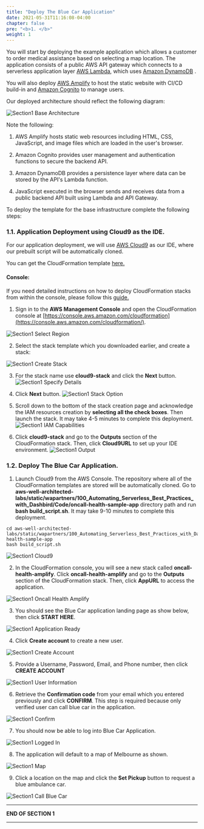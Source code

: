 ```yaml
---
title: "Deploy The Blue Car Application"
date: 2021-05-31T11:16:08-04:00
chapter: false
pre: "<b>1. </b>"
weight: 1
---
```


You will start by deploying the example application which allows a customer to order medical assistance based on selecting a map location. The application consists of a public AWS API gateway which connects to a serverless application layer [AWS Lambda](https://aws.amazon.com/lambda/), which uses [Amazon DynamoDB](https://aws.amazon.com/dynamodb/) .

You will also deploy [AWS Amplify](https://aws.amazon.com/amplify/) to host the static website with CI/CD build-in and [Amazon Cognito](https://aws.amazon.com/cognito/) to manage users.

Our deployed architecture should reflect the following diagram:

![Section1 Base Architecture](/wapartners/100_Automating_Serverless_Best_Practices_with_Dashbird/Images/section1/section1-blue-car-architecture.png)


Note the following:

1. AWS Amplify hosts static web resources including HTML, CSS, JavaScript, and image files which are loaded in the user's browser.

2. Amazon Cognito provides user management and authentication functions to secure the backend API.

3. Amazon DynamoDB provides a persistence layer where data can be stored by the API's Lambda function.

4. JavaScript executed in the browser sends and receives data from a public backend API built using Lambda and API Gateway.


To deploy the template for the base infrastructure complete the following steps:

### 1.1. Application Deployment using Cloud9 as the IDE.

For our application deployment, we will use [AWS Cloud9](https://aws.amazon.com/cloud9/) as our IDE, where our prebuilt script will be automatically cloned.

You can get the CloudFormation template [here.](/wapartners/100_Automating_Serverless_Best_Practices_with_Dashbird/Code/templates/section1/section1-oncall-health-sample-app.yaml "Section1 template")


#### Console:

If you need detailed instructions on how to deploy CloudFormation stacks from within the console, please follow this [guide.](https://docs.aws.amazon.com/AWSCloudFormation/latest/UserGuide/cfn-console-create-stack.html)

1. Sign in to the **AWS Management Console** and open the CloudFormation console at [https://console.aws.amazon.com/cloudformation](https://console.aws.amazon.com/cloudformation/).

![Section1 Select Region](/wapartners/100_Automating_Serverless_Best_Practices_with_Dashbird/Images/section1/section1-cf-console.png)

2. Select the stack template which you downloaded earlier, and create a stack:

![Section1 Create Stack](/wapartners/100_Automating_Serverless_Best_Practices_with_Dashbird/Images/section1/section1-create-stack.png)

3. For the stack name use **cloud9-stack** and click the **Next** button.
![Section1 Specify Details](/wapartners/100_Automating_Serverless_Best_Practices_with_Dashbird/Images/section1/section1-specify-details.png)

4. Click **Next** button.
![Section1 Stack Option](/wapartners/100_Automating_Serverless_Best_Practices_with_Dashbird/Images/section1/section1-stack-option.png)

5. Scroll down to the bottom of the stack creation page and acknowledge the IAM resources creation by **selecting all the check boxes**. Then launch the stack. It may take 4-5 minutes to complete this deployment.
![Section1 IAM Capabilities](/wapartners/100_Automating_Serverless_Best_Practices_with_Dashbird/Images/section1/section1-IAM-Capabilities.png)

6. Click **cloud9-stack** and go to the **Outputs** section of the CloudFormation stack. Then, click **Cloud9URL** to set up your IDE environment.
![Section1 Output](/wapartners/100_Automating_Serverless_Best_Practices_with_Dashbird/Images/section1/section1-output.png)


### 1.2. Deploy The Blue Car Application.

1. Launch Cloud9 from the AWS Console. The repository where all of the CloudFormation templates are stored will be automatically cloned. Go to **aws-well-architected-labs/static/wapartners/100_Automating_Serverless_Best_Practices_with_Dashbird/Code/oncall-health-sample-app** directory path and run **bash build_script.sh**. It may take 9-10 minutes to complete this deployment.

```
cd aws-well-architected-labs/static/wapartners/100_Automating_Serverless_Best_Practices_with_Dashbird/Code/oncall-health-sample-app
bash build_script.sh
```

![Section1 Cloud9](/wapartners/100_Automating_Serverless_Best_Practices_with_Dashbird/Images/section1/section1-cloud9-console.png)

2. In the CloudFormation console, you will see a new stack called **oncall-health-amplify**. Click **oncall-health-amplify** and go to the **Outputs** section of the CloudFormation stack. Then, click **AppURL** to access the application.

![Section1 Oncall Health Amplify](/wapartners/100_Automating_Serverless_Best_Practices_with_Dashbird/Images/section1/section1-oncall-health-amplify.png)

3. You should see the Blue Car application landing page as show below, then click **START HERE**.

![Section1 Application Ready](/wapartners/100_Automating_Serverless_Best_Practices_with_Dashbird/Images/section1/section1-application-ready.png)

4. Click **Create account** to create a new user.

![Section1 Create Account](/wapartners/100_Automating_Serverless_Best_Practices_with_Dashbird/Images/section1/section1-create-account.png)

5. Provide a Username, Password, Email, and Phone number, then click **CREATE ACCOUNT**

![Section1 User Information](/wapartners/100_Automating_Serverless_Best_Practices_with_Dashbird/Images/section1/section1-user-information.png)

6. Retrieve the **Confirmation code** from your email which you entered previously and click **CONFIRM**. This step is required because only verified user can call blue car in the application.

![Section1 Confirm](/wapartners/100_Automating_Serverless_Best_Practices_with_Dashbird/Images/section1/section1-confirm.png)

7. You should now be able to log into Blue Car Application.

![Section1 Logged In](/wapartners/100_Automating_Serverless_Best_Practices_with_Dashbird/Images/section1/section1-logged-in.png)

8. The application will default to a map of Melbourne as shown.

![Section1 Map](/wapartners/100_Automating_Serverless_Best_Practices_with_Dashbird/Images/section1/section1-map.png)

9. Click a location on the map and click the **Set Pickup** button to request a blue ambulance car.

![Section1 Call Blue Car](/wapartners/100_Automating_Serverless_Best_Practices_with_Dashbird/Images/section1/section1-call-blue-car.png)

___
**END OF SECTION 1**
___
